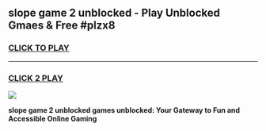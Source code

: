 
## slope game 2 unblocked - Play Unblocked Gmaes & Free #plzx8
<h3>
<a href="https://news.freeplayer.one?title=slope_game_2_unblocked&ref=24F">CLICK TO PLAY</a></h3>
<hr>

<h3>
<a href="https://news.freeplayer.one?title=slope_game_2_unblocked&ref=24F">CLICK 2 PLAY</a>
  
</h3>

<a href="https://news.freeplayer.one?title=slope_game_2_unblocked&ref=24F/"><img src="https://clearcache.store/games.png"></a>


**slope game 2 unblocked games unblocked: Your Gateway to Fun and Accessible Online Gaming**
